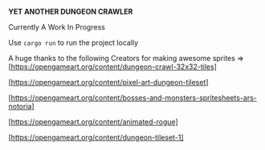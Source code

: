 **YET ANOTHER DUNGEON CRAWLER**

Currently A Work In Progress

Use `cargo run` to run the project locally

A huge thanks to the following Creators for making awesome sprites => 
[https://opengameart.org/content/dungeon-crawl-32x32-tiles]

[https://opengameart.org/content/pixel-art-dungeon-tileset]

[https://opengameart.org/content/bosses-and-monsters-spritesheets-ars-notoria]

[https://opengameart.org/content/animated-rogue]

[https://opengameart.org/content/dungeon-tileset-1]
